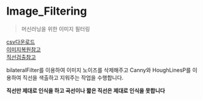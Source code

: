 # Image_Filtering
> 머신러닝을 위한 이미지 필터링

[csv다운로드](https://www.kaggle.com/surajghuwalewala/ham1000-segmentation-and-classification)   
[이미지복원참고](http://www.gisdeveloper.co.kr/?p=7193)   
[직선검출참고](https://076923.github.io/posts/Python-opencv-28/)

bilateralFilter를 이용하여 이미지 노이즈를 삭제해주고 Canny와 HoughLinesP를 이용하여 직선을 색출하고 지워주는 작업을 수행합니다.  


**직선만 제대로 인식을 하고 곡선이나 짧은 직선은 제대로 인식을 못합니다**
